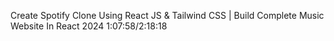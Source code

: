 Create Spotify Clone Using React JS & Tailwind CSS | Build Complete Music Website In React 2024
1:07:58/2:18:18
